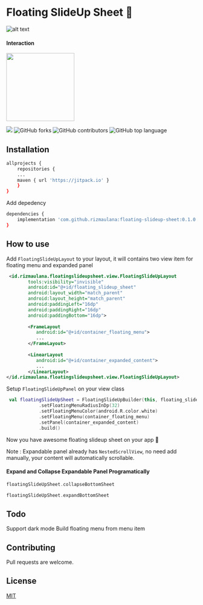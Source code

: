 # Floating SlideUp Sheet 🎉

![alt text](https://github.com/rizmaulana/floating-slideup-sheet/blob/master/assets/slideupmenu.png)

#### Interaction

<img src="https://github.com/rizmaulana/floating-slideup-sheet/blob/master/assets/ezgif.com-resize.gif" width="180" />


[![](https://jitpack.io/v/rizmaulana/floating-slideup-sheet.svg)](https://jitpack.io/#rizmaulana/floating-slideup-sheet)
![GitHub forks](https://img.shields.io/github/forks/rizmaulana/floating-slideup-sheet.svg)
![GitHub contributors](https://img.shields.io/github/contributors/rizmaulana/floating-slideup-sheet.svg)
![GitHub top language](https://img.shields.io/github/languages/top/rizmaulana/floating-slideup-sheet.svg)



## Installation

```bash
allprojects {
    repositories {
	...
	maven { url 'https://jitpack.io' }
	}
}
```
Add depedency
```bash
dependencies {
	implementation 'com.github.rizmaulana:floating-slideup-sheet:0.1.0'
}
```

## How to use
Add `FloatingSlideUpLayout` to your layout, it will contains two view item for floating menu and expanded panel

```xml
 <id.rizmaulana.floatingslideupsheet.view.FloatingSlideUpLayout
        tools:visibility="invisible"
        android:id="@+id/floating_slideup_sheet"
        android:layout_width="match_parent"
        android:layout_height="match_parent"
        android:paddingLeft="16dp"
        android:paddingRight="16dp"
        android:paddingBottom="16dp">
        
        <FrameLayout
           android:id="@+id/container_floating_menu"> 
           ... 
        </FrameLayout>
        
        <LinearLayout
           android:id="@+id/container_expanded_content"> 
           ... 
        </LinearLayout>
</id.rizmaulana.floatingslideupsheet.view.FloatingSlideUpLayout>
```

Setup `FloatingSlideUpPanel` on your view class

```kotlin
 val floatingSlideUpSheet = FloatingSlideUpBuilder(this, floating_slideup_sheet)
            .setFloatingMenuRadiusInDp(32)
            .setFloatingMenuColor(android.R.color.white)
            .setFloatingMenu(container_floating_menu)
            .setPanel(container_expanded_content)
            .build()
```
Now you have awesome floating slideup sheet on your app 🎉

Note : Expandable panel already has `NestedScrollView`, no need add manually, your content will automatically scrollable.


#### Expand and Collapse Expandable Panel Programatically
```kotlin
floatingSlideUpSheet.collapseBottomSheet

floatingSlideUpSheet.expandBottomSheet
```

## Todo
Support dark mode
Build floating menu from menu item




## Contributing
Pull requests are welcome. 


## License
[MIT](https://choosealicense.com/licenses/mit/)